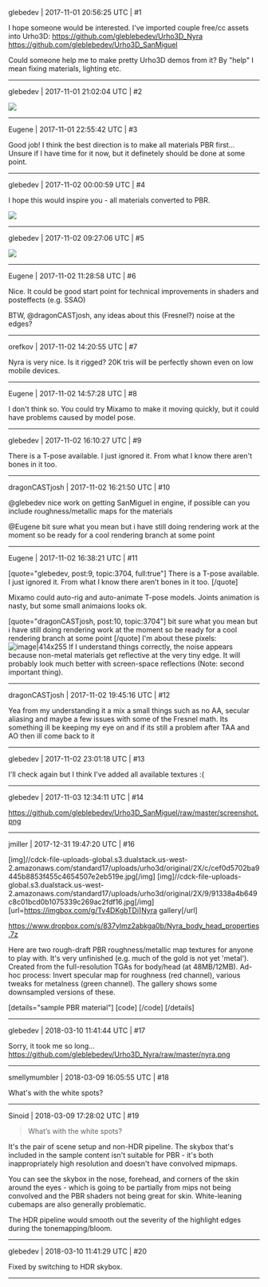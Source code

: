 glebedev | 2017-11-01 20:56:25 UTC | #1

I hope someone would be interested. I've imported couple free/cc assets into Urho3D:
https://github.com/gleblebedev/Urho3D_Nyra
https://github.com/gleblebedev/Urho3D_SanMiguel

Could someone help me to make pretty Urho3D demos from it? By "help" I mean fixing materials, lighting etc.

-------------------------

glebedev | 2017-11-01 21:02:04 UTC | #2

<img src='//cdck-file-uploads-global.s3.dualstack.us-west-2.amazonaws.com/standard17/uploads/urho3d/original/1X/83a036c996d5c46662c7b79635359a042ecb74d5.jpg'>

-------------------------

Eugene | 2017-11-01 22:55:42 UTC | #3

Good job!
I think the best direction is to make all materials PBR first... Unsure if I have time for it now, but it definetely should be done at some point.

-------------------------

glebedev | 2017-11-02 00:00:59 UTC | #4

I hope this would inspire you - all materials converted to PBR.

<img src='//cdck-file-uploads-global.s3.dualstack.us-west-2.amazonaws.com/standard17/uploads/urho3d/original/1X/c4a5b9cb9458ea729466a5fd797155aa3bf18c6a.png'>

-------------------------

glebedev | 2017-11-02 09:27:06 UTC | #5

<img src='//cdck-file-uploads-global.s3.dualstack.us-west-2.amazonaws.com/standard17/uploads/urho3d/original/1X/49bc90fdd98f44055435fb29af9e8e7dca75bc81.jpg'>

-------------------------

Eugene | 2017-11-02 11:28:58 UTC | #6

Nice.
It could be good start point for technical improvements in shaders and posteffects (e.g. SSAO)

BTW, @dragonCASTjosh, any ideas about this (Fresnel?) noise at the edges?

-------------------------

orefkov | 2017-11-02 14:20:55 UTC | #7

Nyra is very nice. Is it rigged?
20K tris will be perfectly shown even on low mobile devices.

-------------------------

Eugene | 2017-11-02 14:57:28 UTC | #8

I don't think so.
You could try Mixamo to make it moving quickly, but it could have problems caused by model pose.

-------------------------

glebedev | 2017-11-02 16:10:27 UTC | #9

There is a T-pose available. I just ignored it. From what I know there aren't bones in it too.

-------------------------

dragonCASTjosh | 2017-11-02 16:21:50 UTC | #10

@glebedev nice work on getting SanMiguel in engine, if possible can you include roughness/metallic maps for the materials  

@Eugene bit sure what you mean but i have still doing rendering work at the moment so be ready for a cool rendering branch at some point

-------------------------

Eugene | 2017-11-02 16:38:21 UTC | #11

[quote="glebedev, post:9, topic:3704, full:true"]
There is a T-pose available. I just ignored it. From what I know there aren’t bones in it too.
[/quote]

Mixamo could auto-rig and auto-animate T-pose models. Joints animation is nasty, but some small animaions looks ok.

[quote="dragonCASTjosh, post:10, topic:3704"]
bit sure what you mean but i have still doing rendering work at the moment so be ready for a cool rendering branch at some point
[/quote]
I'm about these pixels:
![image|414x255](upload://whRXb2i3aN4mCGtXjB7yyFzHlS2.jpg)
If I understand things correctly, the noise appears because non-metal materials get reflective at the very tiny edge.
It will probably look much better with screen-space reflections (Note: second important thing).

-------------------------

dragonCASTjosh | 2017-11-02 19:45:16 UTC | #12

Yea from my understanding it a mix a small things such as no AA, secular aliasing and maybe a few issues with some of the Fresnel math. Its something ill be keeping my eye on and if its still a problem after TAA and AO then ill come back to it

-------------------------

glebedev | 2017-11-02 23:01:18 UTC | #13

I'll check again but I think I've added all available textures :(

-------------------------

glebedev | 2017-11-03 12:34:11 UTC | #14

https://github.com/gleblebedev/Urho3D_SanMiguel/raw/master/screenshot.png

-------------------------

jmiller | 2017-12-31 19:47:20 UTC | #16

[img]//cdck-file-uploads-global.s3.dualstack.us-west-2.amazonaws.com/standard17/uploads/urho3d/original/2X/c/cef0d5702ba9445b8853f455c4654507e2eb519e.jpg[/img] [img]//cdck-file-uploads-global.s3.dualstack.us-west-2.amazonaws.com/standard17/uploads/urho3d/original/2X/9/91338a4b649c8c01bcd0b1075339c269ac2fdf16.jpg[/img]
[url=https://imgbox.com/g/Tv4DKgbTDi]Nyra gallery[/url]


https://www.dropbox.com/s/837ylmz2abkga0b/Nyra_body_head_properties.7z

Here are two rough-draft PBR roughness/metallic map textures for anyone to play with. It's very unfinished (e.g. much of the gold is not yet 'metal').
Created from the full-resolution TGAs for body/head (at 48MB/12MB). Ad-hoc process: Invert specular map for roughness (red channel), various tweaks for metalness (green channel). The gallery shows some downsampled versions of these.

[details="sample PBR material"]
[code]
<material>
	<technique name="Techniques/PBR/PBRMetallicRoughDiffNormalSpec.xml"/>
	<texture name="Textures/body_d.tga" unit="diffuse"/>
	<texture name="Textures/body_n.tga" unit="normal"/>
	<texture unit="specular" name="Textures/body_properties.tga" />
	<parameter name="UOffset" value="1 0 0 0" />
	<parameter name="VOffset" value="0 1 0 0" />
	<parameter name="MatDiffColor" value="1 1 1 1" />
	<parameter name="MatEmissiveColor" value="0 0 0" />
	<parameter name="MatEnvMapColor" value="1 1 1" />
	<parameter name="MatSpecColor" value="1 1 1 1" />
	<parameter name="Roughness" value="0" />
	<parameter name="Metallic" value="0" />
	<cull value="ccw" />
	<shadowcull value="ccw" />
	<fill value="solid" />
	<depthbias constant="0" slopescaled="0" />
	<alphatocoverage enable="false" />
	<renderorder value="128" />
	<occlusion enable="true" />
</material>
[/code]
[/details]

-------------------------

glebedev | 2018-03-10 11:41:44 UTC | #17

Sorry, it took me so long...
https://github.com/gleblebedev/Urho3D_Nyra/raw/master/nyra.png

-------------------------

smellymumbler | 2018-03-09 16:05:55 UTC | #18

What's with the white spots?

-------------------------

Sinoid | 2018-03-09 17:28:02 UTC | #19

> What’s with the white spots?

It's the pair of scene setup and non-HDR pipeline. The skybox that's included in the sample content isn't suitable for PBR - it's both inappropriately high resolution and doesn't have convolved mipmaps.

You can see the skybox in the nose, forehead, and corners of the skin around the eyes - which is going to be partially from mips not being convolved and the PBR shaders not being great for skin. White-leaning cubemaps are also generally problematic.

The HDR pipeline would smooth out the severity of the highlight edges during the tonemapping/bloom.

-------------------------

glebedev | 2018-03-10 11:41:29 UTC | #20

Fixed by switching to HDR skybox.

-------------------------

